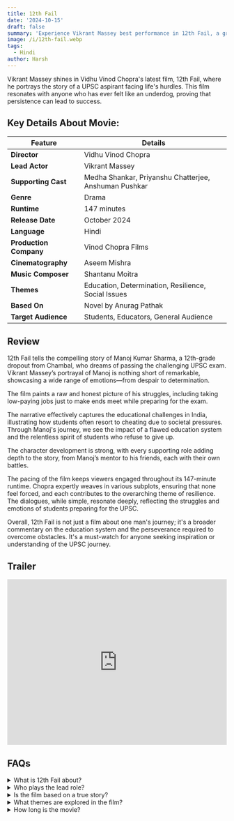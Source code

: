```yaml
---
title: 12th Fail
date: '2024-10-15'
draft: false
summary: 'Experience Vikrant Massey best performance in 12th Fail, a gripping tale of determination and the challenges faced by UPSC aspirants.'
image: /i/12th-fail.webp
tags:
  - Hindi
author: Harsh
---
```


Vikrant Massey shines in Vidhu Vinod Chopra's latest film, 12th Fail, where he portrays the story of a UPSC aspirant facing life's hurdles. This film resonates with anyone who has ever felt like an underdog, proving that persistence can lead to success.

## Key Details About Movie:

| Feature                | Details                                               |
| ---------------------- | ----------------------------------------------------- |
| **Director**           | Vidhu Vinod Chopra                                    |
| **Lead Actor**         | Vikrant Massey                                        |
| **Supporting Cast**    | Medha Shankar, Priyanshu Chatterjee, Anshuman Pushkar |
| **Genre**              | Drama                                                 |
| **Runtime**            | 147 minutes                                           |
| **Release Date**       | October 2024                                          |
| **Language**           | Hindi                                                 |
| **Production Company** | Vinod Chopra Films                                    |
| **Cinematography**     | Aseem Mishra                                          |
| **Music Composer**     | Shantanu Moitra                                       |
| **Themes**             | Education, Determination, Resilience, Social Issues   |
| **Based On**           | Novel by Anurag Pathak                                |
| **Target Audience**    | Students, Educators, General Audience                 |

## Review

12th Fail tells the compelling story of Manoj Kumar Sharma, a 12th-grade dropout from Chambal, who dreams of passing the challenging UPSC exam. Vikrant Massey’s portrayal of Manoj is nothing short of remarkable, showcasing a wide range of emotions—from despair to determination.

The film paints a raw and honest picture of his struggles, including taking low-paying jobs just to make ends meet while preparing for the exam.

The narrative effectively captures the educational challenges in India, illustrating how students often resort to cheating due to societal pressures. Through Manoj's journey, we see the impact of a flawed education system and the relentless spirit of students who refuse to give up.

The character development is strong, with every supporting role adding depth to the story, from Manoj’s mentor to his friends, each with their own battles.

The pacing of the film keeps viewers engaged throughout its 147-minute runtime. Chopra expertly weaves in various subplots, ensuring that none feel forced, and each contributes to the overarching theme of resilience. The dialogues, while simple, resonate deeply, reflecting the struggles and emotions of students preparing for the UPSC.

Overall, 12th Fail is not just a film about one man's journey; it's a broader commentary on the education system and the perseverance required to overcome obstacles. It's a must-watch for anyone seeking inspiration or understanding of the UPSC journey.

## Trailer

<iframe width="100%" height="380" src="https://www.youtube.com/embed/WeMJo701mvQ?si=iQF90w70DzB38zdc" title={title} frameborder="0"
  allow="accelerometer; autoplay; clipboard-write; encrypted-media; gyroscope; picture-in-picture; web-share"
  referrerpolicy="strict-origin-when-cross-origin" allowfullscreen></iframe>

## FAQs

<details>
  <summary>What is 12th Fail about?</summary>
  <p>12th Fail follows the story of Manoj, a dropout who strives to pass the UPSC exam against all odds.</p>
</details>

<details>
  <summary>Who plays the lead role?</summary>
  <p>Vikrant Massey delivers a powerful performance as Manoj Kumar Sharma.</p>
</details>

<details>
  <summary>Is the film based on a true story?</summary>
  <p>Yes, it is based on the novel by Anurag Pathak, inspired by real experiences of UPSC aspirants.</p>
</details>

<details>
  <summary>What themes are explored in the film?</summary>
  <p>The film explores themes of determination, failure, and the challenges within the education system.</p>
</details>

<details>
  <summary>How long is the movie?</summary>
  <p>The movie runs for 147 minutes, maintaining a fast-paced and engaging narrative.</p>
</details>
